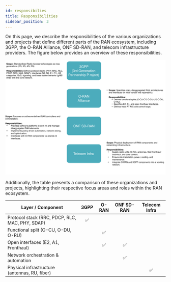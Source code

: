 ```yaml
---
id: responsibilies
title: Responsibilities
sidebar_position: 3
---
```


On this page, we describe the responsibilities of the various organizations and projects that define different parts of the RAN ecosystem, including 3GPP, the O-RAN Alliance, ONF SD-RAN, and telecom infrastructure providers. The figure below provides an overview of these responsibilities.

![responsibilities](/img/responsibilities.svg)

Additionally, the table presents a comparison of these organizations and projects, highlighting their respective focus areas and roles within the RAN ecosystem.


| Layer / Component                          | 3GPP | O-RAN | ONF SD-RAN | Telecom Infra |
|-------------------------------------------|:----:|:----:|:----------:|:------------:|
| Protocol stack (RRC, PDCP, RLC, MAC, PHY, SDAP) | ✅    |       |            |              |
| Functional split (O-CU, O-DU, O-RU)       |       | ✅    |            |              |
| Open interfaces (E2, A1, Fronthaul)       |       | ✅    | ✅         |              |
| Network orchestration & automation         |       |       | ✅         |              |
| Physical infrastructure (antennas, RU, fiber) |       |       |            | ✅           |
